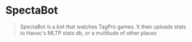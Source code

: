 # SpectaBot

> SpectaBot is a bot that watches TagPro games.
It then uploads stats to Havoc's MLTP stats db, or a multitude of other places
